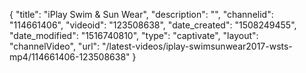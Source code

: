 {
    "title": "iPlay Swim & Sun Wear",
    "description": "",
    "channelid": "114661406",
    "videoid": "123508638",
    "date_created": "1508249455",
    "date_modified": "1516740810",
    "type": "captivate",
    "layout": "channelVideo",
    "url": "\/latest-videos\/iplay-swimsunwear2017-wsts-mp4\/114661406-123508638"
}